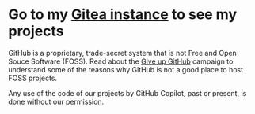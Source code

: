# Go to my [Gitea instance](https://git.ozzuu.com/thisago) to see my projects

GitHub is a proprietary, trade-secret system that is not Free and Open Souce Software
(FOSS). Read about the [Give up GitHub](https://GiveUpGitHub.org) campaign to understand
some of the reasons why GitHub is not a good place to host FOSS projects.

Any use of the code of our projects by GitHub Copilot, past or present, is done
without our permission.
